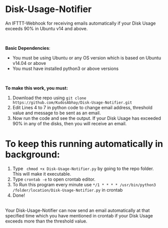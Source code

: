 # Disk-Usage-Notifier

An IFTTT-Webhook for receiving emails automatically if your Disk Usage exceeds 90% in Ubuntu v14 and above.

<br>

**Basic Dependencies**:
* You must be using Ubuntu or any OS version which is based on Ubuntu v14.04 or above
* You must have installed python3 or above versions

<br>

**To make this work, you must:**
1.  Download the repo using ```git clone https://github.com/KudosAbhay/Disk-Usage-Notifier.git```
5.  Edit Lines 4 to 7 in python code to change email address, threshold value and message to be sent as an email.
6.  Now run the code and see the output. If your Disk Usage has exceeded 90% in any of the disks, then you will receive an email.



# To keep this running automatically in background:
1.  Type ``` chmod +x Disk-Usage-Notifier.py``` by going to the repo folder. This will make it executable.
2.  Type ``` crontab -e ``` to open crontab editor.
3.  To Run this program every minute use ``` */1 * * * * /usr/bin/python3 /folder/location/Disk-Usage-Notifier.py ``` in crontab
4.  Done! 

<br>
Your Disk-Usage-Notifier can now send an email automatically at that specified time which you have mentioned in crontab if your Disk Usage exceeds more than the threshold value.



